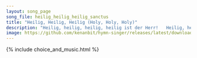 ```yaml
---
layout: song_page
song_file: heilig_heilig_heilig_sanctus
title: "Heilig, Heilig, Heilig (Holy, Holy, Holy)"
description: "Heilig, heilig, heilig, heilig ist der Herr!   Heilig, heilig, heilig, heilig ist nur er!  Er, der nie begonnen, or, der immer war, ewig ist und walte... christian 4part acapella 2verse musicbyother textbyother"
image: https://github.com/kenanbit/hymn-singer/releases/latest/download/heilig_heilig_heilig_sanctus-trad.png
---
```


{% include choice_and_music.html %}